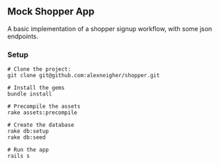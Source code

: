 ## Mock Shopper App

A basic implementation of a shopper signup workflow, with some json endpoints.

### Setup

```
# Clone the project:
git clone git@github.com:alexneigher/shopper.git

# Install the gems
bundle install

# Precompile the assets
rake assets:precompile

# Create the database
rake db:setup
rake db:seed

# Run the app
rails s
```
